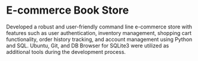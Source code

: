 # E-commerce Book Store
Developed a robust and user-friendly command line e-commerce store with features such as user authentication, inventory management, shopping cart functionality, order history tracking, and account management using Python and SQL. Ubuntu, Git, and DB Browser for SQLite3 were utilized as additional tools during the development process.
